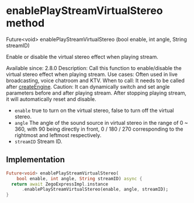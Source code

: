 


# enablePlayStreamVirtualStereo method








Future&lt;void> enablePlayStreamVirtualStereo
(bool enable, int angle, String streamID)





<p>Enable or disable the virtual stereo effect when playing stream.</p>
<p>Available since: 2.8.0
Description: Call this function to enable/disable the virtual stereo effect when playing stream.
Use cases: Often used in live broadcasting, voice chatroom and KTV.
When to call: It needs to be called after <a class="deprecated" href="../../zego_uikit_prebuilt_live_audio_room/ZegoExpressEngine/createEngine.md">createEngine</a>.
Caution: It can dynamically switch and set angle parameters before and after playing stream. After stopping playing stream, it will automatically reset and disable.</p>
<ul>
<li><code>enable</code> true to turn on the virtual stereo, false to turn off the virtual stereo.</li>
<li><code>angle</code> The angle of the sound source in virtual stereo in the range of 0 ~ 360, with 90 being directly in front, 0 / 180 / 270 corresponding to the rightmost and leftmost respectively.</li>
<li><code>streamID</code> Stream ID.</li>
</ul>



## Implementation

```dart
Future<void> enablePlayStreamVirtualStereo(
    bool enable, int angle, String streamID) async {
  return await ZegoExpressImpl.instance
      .enablePlayStreamVirtualStereo(enable, angle, streamID);
}
```







